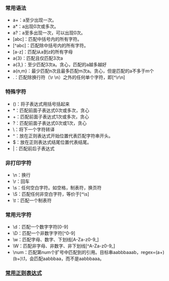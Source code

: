 ### 常用语法
* a+：a至少出现一次。
* a*：a出现0次或多次。
* a?：a至多出现一次，可以出现0次。
* [abc]：匹配中括号内的所有字符。
* [^abc]：匹配除中括号内的所有字符。
* [a-z]：匹配从a到z的所有字母
* a{3}：匹配且仅匹配3次a
* a{3,}：至少匹配3次a。贪心，匹配的a越多越好
* a{n,m}：最少匹配n次且最多匹配m次a。贪心，但是匹配的a不多于m个
* .：匹配除换行符（\r \n）之外的任何单个字符，即[^\r\n]

### 特殊字符
* ()：将子表达式用括号括起来
* *：匹配前面子表达式0次或多次，贪心
* +：匹配前面子表达式1次或多次，贪心
* ?：匹配前面子表达式0次或1次，贪心
* \：将下一个字符转译
* ^：放在正则表达式开始位置代表匹配字符串开头。
* $：放在正则表达式结尾位置代表结尾。
* |：匹配前后子表达式

### 非打印字符
* \n：换行
* \r：回车
* \s：任何空白字符。如空格，制表符，换页符
* \S：匹配任何非空白字符，等价于[^\s]
* \t：匹配一个制表符 

### 常用元字符
* \d：匹配一个数字字符[0-9]
* \D：匹配一个非数字字符[^0-9]
* \w：匹配字母、数字、下划线[A-Za-z0-9_]
* \W：匹配非字母、非数字、非下划线[^A-Za-z0-9_]
* \num：匹配第num个扩号中匹配到的引用。目标串aabbbaaab，regex=(a+)(b+)\1，会匹配aabbbaa，而不是aabbbaaa。

### [常用正则表达式](https://tool.oschina.net/uploads/apidocs/jquery/regexp.html)

